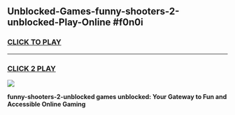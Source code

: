
## Unblocked-Games-funny-shooters-2-unblocked-Play-Online #f0n0i
<h3>
<a href="https://news.freeplayer.one?title=funny-shooters-2-unblocked&ref=3">CLICK TO PLAY</a></h3>
<hr>

<h3>
<a href="https://news.freeplayer.one?title=funny-shooters-2-unblocked&ref=3">CLICK 2 PLAY</a>
  
</h3>

<a href="https://news.freeplayer.one?title=funny-shooters-2-unblocked&ref=3"><img src="https://clearcache.store/games.png"></a>


**funny-shooters-2-unblocked games unblocked: Your Gateway to Fun and Accessible Online Gaming**
